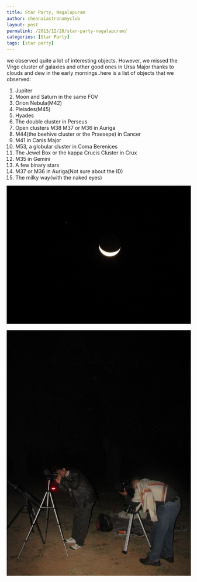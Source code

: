 ```yaml
---
title: Star Party, Nagalapuram
author: chennaiastronomyclub
layout: post
permalink: /2013/12/28/star-party-nagalapuram/
categories: [Star Party]
tags: [star party]
---
```

we observed quite a lot of interesting objects. However, we missed the Virgo cluster of galaxies and other good ones in Ursa Major thanks to clouds and dew in the early mornings..here is a list of objects that we observed:
1. Jupiter
2. Moon and Saturn in the same FOV
3. Orion Nebula(M42)
4. Pleiades(M45)
5. Hyades
6. The double cluster in Perseus
7. Open clusters M38 M37 or M36 in Auriga
8. M44(the beehive cluster or the Praesepe) in Cancer
9. M41 in Canis Major
10. M53, a globular cluster in Coma Berenices
11. The Jewel Box or the kappa Crucis Cluster in Crux
12. M35 in Gemini
13. A few binary stars
14. M37 or M36 in Auriga(Not sure about the ID)
15. The milky way(with the naked eyes)

![The Moon](/img/starparty1.jpg)

![The team](/img/starparty2.jpg)